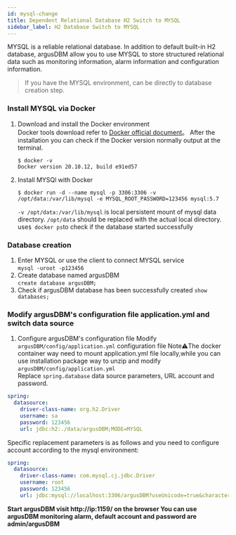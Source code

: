 ```yaml
---
id: mysql-change  
title: Dependent Relational Database H2 Switch to MYSQL            
sidebar_label: H2 Database Switch to MYSQL    
---
```

MYSQL is a reliable relational database. In addition to default built-in H2 database, argusDBM allow you to use MYSQL to store structured relational data such as monitoring information, alarm information and configuration information.   

> If you have the MYSQL environment, can be directly to database creation step.  

### Install MYSQL via Docker   
1. Download and install the Docker environment   
   Docker tools download refer to [Docker official document](https://docs.docker.com/get-docker/)。
   After the installation you can check if the Docker version normally output at the terminal.  
   ```
   $ docker -v
   Docker version 20.10.12, build e91ed57
   ```
2. Install MYSQl with Docker 
   ```
   $ docker run -d --name mysql -p 3306:3306 -v /opt/data:/var/lib/mysql -e MYSQL_ROOT_PASSWORD=123456 mysql:5.7
   ```
   `-v /opt/data:/var/lib/mysql`  is local persistent mount of mysql data directory. `/opt/data` should be replaced with the actual local directory.          
   use```$ docker ps```to check if the database started successfully

### Database creation   
1. Enter MYSQL or use the client to connect MYSQL service   
   `mysql -uroot -p123456`  
2. Create database named argusDBM    
   `create database argusDBM;`
3. Check if argusDBM database has been successfully created
   `show databases;`

### Modify argusDBM's configuration file application.yml and switch data source  

1. Configure argusDBM's configuration file
   Modify `argusDBM/config/application.yml` configuration file
   Note⚠️The docker container way need to mount application.yml file locally,while you can use installation package way to unzip and modify `argusDBM/config/application.yml`  
   Replace `spring.database` data source parameters, URL account and password.
```yaml
spring:
  datasource:
    driver-class-name: org.h2.Driver
    username: sa
    password: 123456
    url: jdbc:h2:./data/argusDBM;MODE=MYSQL
```
   Specific replacement parameters is as follows and you need to configure account according to the mysql environment:   
```yaml
spring:
  datasource:
    driver-class-name: com.mysql.cj.jdbc.Driver
    username: root
    password: 123456
    url: jdbc:mysql://localhost:3306/argusDBM?useUnicode=true&characterEncoding=utf-8&useSSL=false
```

**Start argusDBM  visit http://ip:1159/ on the browser  You can use argusDBM monitoring alarm, default account and password are admin/argusDBM**  

